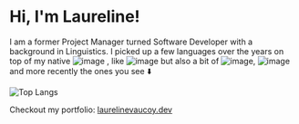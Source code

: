 # Hi, I'm Laureline!

I am a former Project Manager turned Software Developer with a background in Linguistics. I picked up a few languages over the years on top of my native ![image](https://user-images.githubusercontent.com/75424285/116588377-66da7e00-a913-11eb-805b-2b923717d43d.png)
, like ![image](https://user-images.githubusercontent.com/75424285/116588529-96898600-a913-11eb-9373-ab10cfd9dd2f.png) but also a bit of ![image](https://user-images.githubusercontent.com/75424285/116588416-722da980-a913-11eb-89b8-07e1e25cc7ed.png), ![image](https://user-images.githubusercontent.com/75424285/116588570-9f7a5780-a913-11eb-9aa9-d18b50b736b4.png) and more recently the ones you see ⬇️

![Top Langs](https://github-readme-stats.vercel.app/api/top-langs/?username=Laurelinex&layout=compact&show_icons=true&theme=tokyonight)

Checkout my portfolio: [laurelinevaucoy.dev](https://laurelinevaucoy.dev/)

<!--
**Laurelinex/Laurelinex** is a ✨ _special_ ✨ repository because its `README.md` (this file) appears on your GitHub profile.

Here are some ideas to get you started:

- 🔭 I’m currently working on ...
- 🌱 I’m currently learning ...
- 👯 I’m looking to collaborate on ...
- 🤔 I’m looking for help with ...
- 💬 Ask me about ...
- 📫 How to reach me: ...
- 😄 Pronouns: ...
- ⚡ Fun fact: ...
-->
